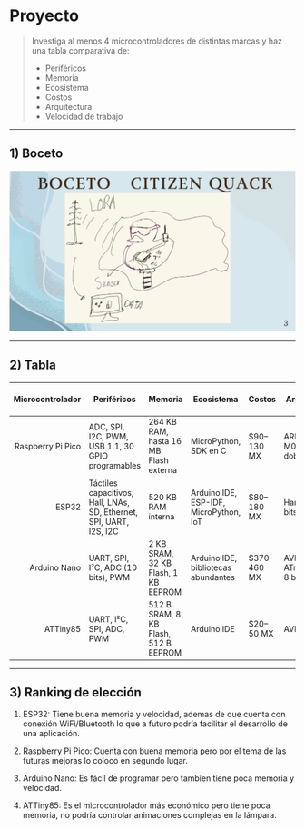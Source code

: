 # Proyecto

> Investiga al menos 4 microcontroladores de distintas marcas y haz una tabla comparativa de:  
> - Periféricos  
> - Memoria  
> - Ecosistema  
> - Costos  
> - Arquitectura  
> - Velocidad de trabajo

---

## 1) Boceto

![Boceto](../recursos/imgs/citizenquack.png)


---

## 2) Tabla

| Microcontrolador | Periféricos                                                                 | Memoria                                    | Ecosistema                           | Costos       | Arquitectura                           | Velocidad de trabajo |
|-----------------:|------------------------------------------------------------------------------|--------------------------------------------|---------------------------------------|--------------|-----------------------------------------|----------------------|
| Raspberry Pi Pico | ADC, SPI, I2C, PWM, USB 1.1, 30 GPIO programables                           | 264 KB RAM, hasta 16 MB Flash externa      | MicroPython, SDK en C                 | $90–130 MX   | ARM Cortex-M0+ 32 bits, doble núcleo    | 133 MHz              |
| ESP32            | Táctiles capacitivos, Hall, LNAs, SD, Ethernet, SPI, UART, I2S, I2C          | 520 KB RAM interna                         | Arduino IDE, ESP-IDF, MicroPython, IoT | $80–180 MX   | Harvard, 32 bits                        | 240 MHz              |
| Arduino Nano     | UART, SPI, I²C, ADC (10 bits), PWM                                           | 2 KB SRAM, 32 KB Flash, 1 KB EEPROM        | Arduino IDE, bibliotecas abundantes    | $370–460 MX  | AVR ATmega328P, 8 bits                  | 16 MHz               |
| ATTiny85         | UART, I²C, SPI, ADC, PWM                                                     | 512 B SRAM, 8 KB Flash, 512 B EEPROM       | Arduino IDE                           | $20–50 MX    | AVR 8 bits                              | 8–20 MHz             |

---
## 3) Ranking de elección

1.  ESP32:
Tiene buena memoria y velocidad, ademas de que cuenta con conexión WiFi/Bluetooth lo que a futuro podría facilitar el desarrollo de una aplicación. 

2.  Raspberry Pi Pico:
Cuenta con buena memoria pero por el tema de las futuras mejoras lo coloco en segundo lugar.

3.  Arduino Nano:
Es fácil de programar pero tambien tiene poca memoria y velocidad. 

4.  ATTiny85:
Es el microcontrolador más económico pero tiene poca memoria, no podría controlar animaciones complejas en la lámpara. 